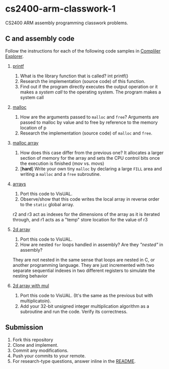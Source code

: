 # cs2400-arm-classwork-1

CS2400 ARM assembly programming classwork problems.

## C and assembly code

Follow the instructions for each of the following code samples in [Compliler Explorer](https://godbolt.org).

1. [printf](https://godbolt.org/z/y2YKew)
   1. What is the library function that is called?
   int printf()
   2. Research the implementation (source code) of this function.
   3. Find out if the program directly executes the output operation or it makes a *system call* to the operating system.
   The program makes a system call
   
2. [malloc](https://godbolt.org/z/kAZX7x)
   1. How are the arguments passed to `malloc` and `free`?
   Arguments are passed to malloc by value and to free by reference to the memory location of p
   2. Research the implementation (source code) of `malloc` and `free`.
   
3. [malloc array](https://godbolt.org/z/bBl0zx)
   1. How does this case differ from the previous one?
   It allocates a larger section of memory for the array and sets the CPU control bits once the execution is finished (mov vs. movs)
   2. [**hard**] Write your own tiny `malloc` by declaring a large `FILL` area and writing a `malloc` and a `free` subroutine.
   
4. [arrays](https://godbolt.org/z/lcH006)
   1. Port this code to VisUAL.
   2. Observe/show that this code writes the local array in reverse order to the `static` global array.
   
   r2 and r3 act as indexes for the dimensions of the array as it is iterated through, and r1 acts as a "temp" store location for the value of r3
   
5. [2d array](https://godbolt.org/z/Kr-Sn8)
   1. Port this code to VisUAL.
   2. How are nested `for` loops handled in assembly? Are they *"nested"* in assembly?
   
   They are not nested in the same sense that loops are nested in C, or another programming language. They are just incremented with two separate sequential indexes in two different registers to simulate the nesting behavior
   
6. [2d array with mul](https://godbolt.org/z/cHwSTR)
   1. Port this code to VisUAL. (It's the same as the previous but with multiplicatoin).
   2. Add your 32-bit unsigned integer multiplication algorithm as a subroutine and run the code. Verify its correctness.

## Submission
1. Fork this repository
2. Clone and implement.
3. Commit any modifications.
4. Push your commits to your remote.
5. For research-type questions, answer inline in the [README](README.md).

